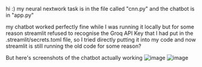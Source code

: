 hi :) my neural nextwork task is in the file called "cnn.py" and the chatbot is in "app.py"

my chatbot worked perfectly fine while I was running it locally but for some reason streamlit refused to recognise the Groq API Key that I had put in the .streamlit/secrets.toml file, so I tried directly putting it into my code and now streamlit is still running the old code for some reason?  

But here's screenshots of the chatbot actually working
![image](https://github.com/user-attachments/assets/0770790d-7d55-4c22-94a2-474bda273ea4)
![image](https://github.com/user-attachments/assets/c140ec74-d0df-4ec7-bdbd-94e79fefa64a)


